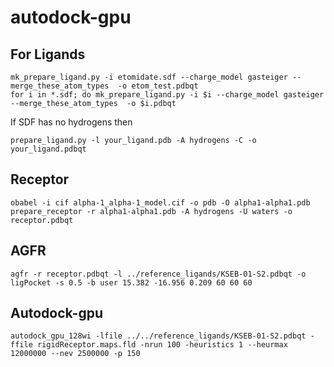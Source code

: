 # autodock-gpu

## For Ligands
```
mk_prepare_ligand.py -i etomidate.sdf --charge_model gasteiger --merge_these_atom_types  -o etom_test.pdbqt
for i in *.sdf; do mk_prepare_ligand.py -i $i --charge_model gasteiger --merge_these_atom_types  -o $i.pdbqt
```
If SDF has no hydrogens then 
```
prepare_ligand.py -l your_ligand.pdb -A hydrogens -C -o your_ligand.pdbqt
```

## Receptor
```
obabel -i cif alpha-1_alpha-1_model.cif -o pdb -O alpha1-alpha1.pdb
prepare_receptor -r alpha1-alpha1.pdb -A hydrogens -U waters -o receptor.pdbqt
```

## AGFR
```
agfr -r receptor.pdbqt -l ../reference_ligands/KSEB-01-S2.pdbqt -o ligPocket -s 0.5 -b user 15.382 -16.956 0.209 60 60 60
```

## Autodock-gpu
```
autodock_gpu_128wi -lfile ../../reference_ligands/KSEB-01-S2.pdbqt -ffile rigidReceptor.maps.fld -nrun 100 -heuristics 1 --heurmax 12000000 --nev 2500000 -p 150
```
